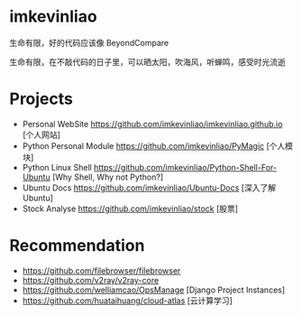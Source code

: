 # imkevinliao
生命有限，好的代码应该像 BeyondCompare

生命有限，在不敲代码的日子里，可以晒太阳，吹海风，听蝉鸣，感受时光流逝

# Projects
- Personal WebSite <https://github.com/imkevinliao/imkevinliao.github.io> [个人网站]
- Python Personal Module <https://github.com/imkevinliao/PyMagic> [个人模块]
- Python Linux Shell <https://github.com/imkevinliao/Python-Shell-For-Ubuntu> [Why Shell, Why not Python?]
- Ubuntu Docs <https://github.com/imkevinliao/Ubuntu-Docs> [深入了解 Ubuntu]
- Stock Analyse <https://github.com/imkevinliao/stock> [股票]

# Recommendation
- <https://github.com/filebrowser/filebrowser>
- <https://github.com/v2ray/v2ray-core>
- <https://github.com/welliamcao/OpsManage> [Django Project Instances]
- <https://github.com/huataihuang/cloud-atlas> [云计算学习]
